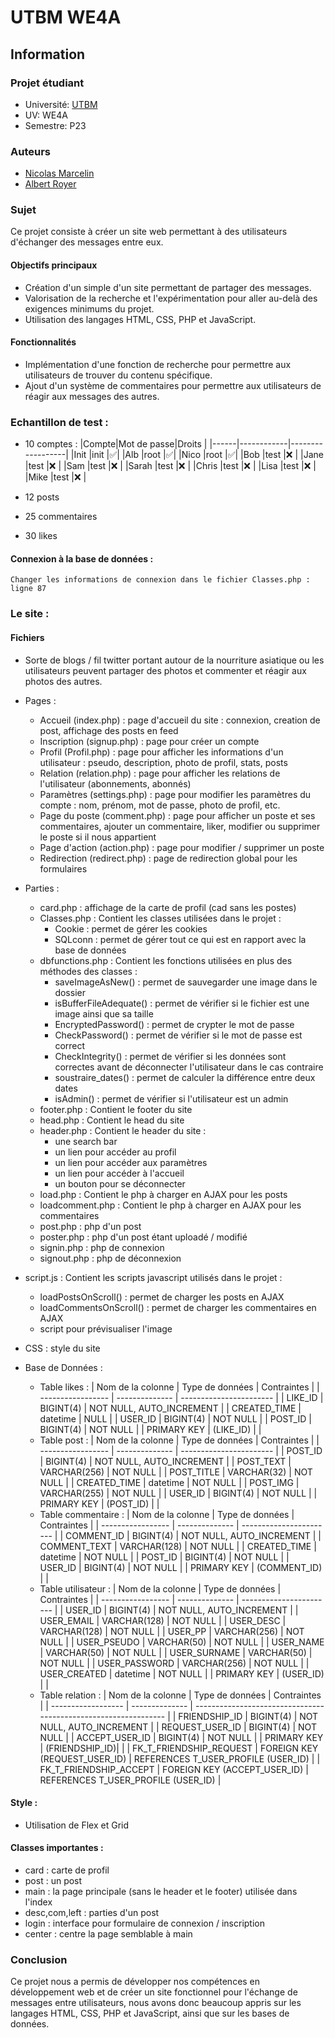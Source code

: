 # UTBM WE4A

## Information

### Projet étudiant

- Université: [UTBM](http://www.utbm.fr/)
- UV: WE4A
- Semestre: P23

### Auteurs

- [Nicolas Marcelin](https://github.com/nic0c0)
- [Albert Royer](https://github.com/Rarynn)

### Sujet

Ce projet consiste à créer un site web permettant à des utilisateurs d'échanger des messages entre eux.


#### Objectifs principaux

- Création d'un simple d'un site permettant de partager des messages.
- Valorisation de la recherche et l'expérimentation pour aller au-delà des exigences minimums du projet.
- Utilisation des langages HTML, CSS, PHP et JavaScript.

#### Fonctionnalités

- Implémentation d'une fonction de recherche pour permettre aux utilisateurs de trouver du contenu spécifique.
- Ajout d'un système de commentaires pour permettre aux utilisateurs de réagir aux messages des autres.


### Echantillon de test : 
- 10 comptes :
    |Compte|Mot de passe|Droits            |
    |------|------------|------------------|
    |Init  |init        |:white_check_mark:| 
    |Alb   |root        |:white_check_mark:|
    |Nico  |root        |:white_check_mark:|
    |Bob   |test        |:x:               |
    |Jane  |test        |:x:               |
    |Sam   |test        |:x:               |
    |Sarah |test        |:x:               |
    |Chris |test        |:x:               |
    |Lisa  |test        |:x:               |
    |Mike  |test        |:x:               |

- 12 posts
- 25 commentaires
- 30 likes

#### Connexion à la base de données : 

    Changer les informations de connexion dans le fichier Classes.php : ligne 87


### Le site :

#### Fichiers
- Sorte de blogs / fil twitter portant autour de la nourriture asiatique ou les utilisateurs peuvent partager des photos et commenter et réagir aux photos des autres.
- Pages :
  - Accueil (index.php) : page d'accueil du site : connexion, creation de post, affichage des posts en feed
  - Inscription (signup.php) : page pour créer un compte
  - Profil (Profil.php) : page pour afficher les informations d'un utilisateur : pseudo, description, photo de profil, stats, posts
  - Relation (relation.php) : page pour afficher les relations de l'utilisateur (abonnements, abonnés)
  - Paramètres (settings.php) : page pour modifier les paramètres du compte : nom, prénom, mot de passe, photo de profil, etc.
  - Page du poste (comment.php) : page pour afficher un poste et ses commentaires, ajouter un commentaire, liker, modifier ou supprimer le poste si il nous appartient
  - Page d'action (action.php) : page pour modifier / supprimer un poste
  - Redirection (redirect.php) : page de redirection global pour les formulaires
- Parties :
    - card.php : affichage de la carte de profil (cad sans les postes)
    - Classes.php : Contient les classes utilisées dans le projet : 
        - Cookie : permet de gérer les cookies
        - SQLconn : permet de gérer tout ce qui est en rapport avec la base de données
    - dbfunctions.php : Contient les fonctions utilisées en plus des méthodes des classes : 
        - saveImageAsNew() : permet de sauvegarder une image dans le dossier 
        - isBufferFileAdequate() : permet de vérifier si le fichier est une image ainsi que sa taille
        - EncryptedPassword() : permet de crypter le mot de passe
        - CheckPassword() : permet de vérifier si le mot de passe est correct
        - CheckIntegrity() : permet de vérifier si les données sont correctes avant de déconnecter l'utilisateur dans le cas contraire
        - soustraire_dates() : permet de calculer la différence entre deux dates
        - isAdmin() : permet de vérifier si l'utilisateur est un admin
    - footer.php : Contient le footer du site
    - head.php : Contient le head du site
    - header.php : Contient le header du site : 
        - une search bar
        - un lien pour accéder au profil
        - un lien pour accéder aux paramètres
        - un lien pour accéder à l'accueil
        - un bouton pour se déconnecter
    - load.php : Contient le php à charger en AJAX pour les posts
    - loadcomment.php : Contient le php à charger en AJAX pour les commentaires
    - post.php : php d'un post
    - poster.php : php d'un post étant uploadé / modifié
    - signin.php : php de connexion
    - signout.php : php de déconnexion
- script.js : Contient les scripts javascript utilisés dans le projet :
    - loadPostsOnScroll() : permet de charger les posts en AJAX
    - loadCommentsOnScroll() : permet de charger les commentaires en AJAX
    - script pour prévisualiser l'image
- CSS : style du site

- Base de Données :
    - Table likes : 
        | Nom de la colonne | Type de données | Contraintes             |
        | ----------------- | -------------- | ----------------------- |
        | LIKE_ID           | BIGINT(4)      | NOT NULL, AUTO_INCREMENT |
        | CREATED_TIME      | datetime       | NULL                    |
        | USER_ID           | BIGINT(4)      | NOT NULL                |
        | POST_ID           | BIGINT(4)      | NOT NULL                |
        | PRIMARY KEY       | (LIKE_ID)      |                         |
    - Table post : 
        | Nom de la colonne | Type de données | Contraintes             |
        | ----------------- | -------------- | ----------------------- |
        | POST_ID           | BIGINT(4)      | NOT NULL, AUTO_INCREMENT |
        | POST_TEXT         | VARCHAR(256)  | NOT NULL                |
        | POST_TITLE        | VARCHAR(32)   | NOT NULL                |
        | CREATED_TIME      | datetime       | NOT NULL                |
        | POST_IMG          | VARCHAR(255)  | NOT NULL                |
        | USER_ID           | BIGINT(4)      | NOT NULL                |
        | PRIMARY KEY       | (POST_ID)      |                         |
    - Table commentaire :
        | Nom de la colonne | Type de données | Contraintes             |
        | ----------------- | -------------- | ----------------------- |
        | COMMENT_ID        | BIGINT(4)      | NOT NULL, AUTO_INCREMENT |
        | COMMENT_TEXT      | VARCHAR(128)  | NOT NULL                |
        | CREATED_TIME      | datetime       | NOT NULL                |
        | POST_ID           | BIGINT(4)      | NOT NULL                |
        | USER_ID           | BIGINT(4)      | NOT NULL                |
        | PRIMARY KEY       | (COMMENT_ID)   |                         |
    - Table utilisateur : 
        | Nom de la colonne | Type de données | Contraintes             |
        | ----------------- | -------------- | ----------------------- |
        | USER_ID           | BIGINT(4)      | NOT NULL, AUTO_INCREMENT |
        | USER_EMAIL        | VARCHAR(128)  | NOT NULL                |
        | USER_DESC         | VARCHAR(128)  | NOT NULL                |
        | USER_PP           | VARCHAR(256)  | NOT NULL                |
        | USER_PSEUDO       | VARCHAR(50)   | NOT NULL                |
        | USER_NAME         | VARCHAR(50)   | NOT NULL                |
        | USER_SURNAME      | VARCHAR(50)   | NOT NULL                |
        | USER_PASSWORD     | VARCHAR(256)  | NOT NULL                |
        | USER_CREATED      | datetime       | NOT NULL                |
        | PRIMARY KEY       | (USER_ID)      |                         |
    - Table relation :
        | Nom de la colonne  | Type de données | Contraintes                                                     |
        | ------------------ | -------------- | --------------------------------------------------------------- |
        | FRIENDSHIP_ID      | BIGINT(4)      | NOT NULL, AUTO_INCREMENT                                       |
        | REQUEST_USER_ID    | BIGINT(4)      | NOT NULL                                                        |
        | ACCEPT_USER_ID     | BIGINT(4)      | NOT NULL                                                        |
        | PRIMARY KEY        | (FRIENDSHIP_ID)|                                                                 |
        | FK_T_FRIENDSHIP_REQUEST | FOREIGN KEY (REQUEST_USER_ID) | REFERENCES T_USER_PROFILE (USER_ID) |
        | FK_T_FRIENDSHIP_ACCEPT  | FOREIGN KEY (ACCEPT_USER_ID)  | REFERENCES T_USER_PROFILE (USER_ID) |


#### Style : 

- Utilisation de Flex et Grid

#### Classes importantes : 
- card : carte de profil
- post : un post
- main : la page principale (sans le header et le footer) utilisée dans l'index
- desc,com,left : parties d'un post
- login : interface pour formulaire de connexion / inscription
- center : centre la page semblable à main

 ### Conclusion

Ce projet nous a permis de développer nos compétences en développement web et de créer un site fonctionnel pour l'échange de messages entre utilisateurs, nous avons donc beaucoup appris sur les langages HTML, CSS, PHP et JavaScript, ainsi que sur les bases de données.
